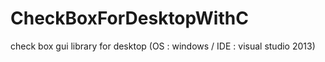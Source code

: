 # CheckBoxForDesktopWithC
check box gui library for desktop (OS : windows / IDE : visual studio 2013)
